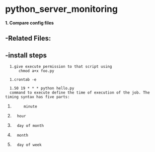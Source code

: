 # python_server_monitoring

**1. Compare config files**
## -Related Files:
    
## -install steps
    
      1.give execute permission to that script using
          chmod a+x foo.py
      
      1.crontab -e
      
      1.50 19 * * * python hello.py 
      command to execute define the time of execution of the job. The timing syntax has five parts:
1. 			minute
1.       hour
1.       day of month
1.       month
1.       day of week
